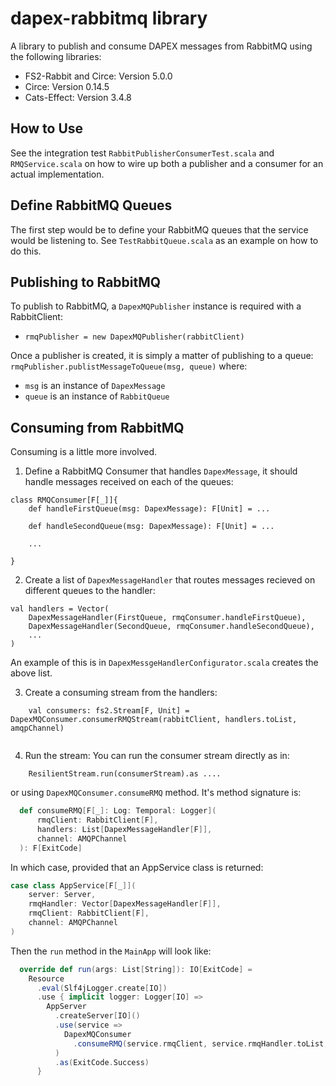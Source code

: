 # dapex-rabbitmq library
A library to publish and consume DAPEX messages from RabbitMQ using the following libraries:
* FS2-Rabbit and Circe: Version 5.0.0
* Circe: Version 0.14.5
* Cats-Effect: Version 3.4.8

## How to Use
See the integration test `RabbitPublisherConsumerTest.scala` and `RMQService.scala` on how to wire up both a publisher
and a consumer for an actual implementation.

## Define RabbitMQ Queues
The first step would be to define your RabbitMQ queues that the service would be listening to.
See `TestRabbitQueue.scala` as an example on how to do this.

##  Publishing to RabbitMQ
To publish to RabbitMQ, a `DapexMQPublisher` instance is required with a RabbitClient:
* `rmqPublisher = new DapexMQPublisher(rabbitClient)`

Once a publisher is created, it is simply a matter of publishing to a queue: `rmqPublisher.publistMessageToQueue(msg, queue)`
where:
* `msg` is an instance of `DapexMessage`
* `queue` is an instance of `RabbitQueue`

## Consuming from RabbitMQ
Consuming is a little more involved.

1. Define a RabbitMQ Consumer that handles `DapexMessage`, it should handle messages received on each of the queues:

```
class RMQConsumer[F[_]]{ 
    def handleFirstQueue(msg: DapexMessage): F[Unit] = ...

    def handleSecondQueue(msg: DapexMessage): F[Unit] = ...

    ...

}
```
    
2. Create a list of `DapexMessageHandler` that routes messages recieved on different queues to the handler:

```
val handlers = Vector(
    DapexMessageHandler(FirstQueue, rmqConsumer.handleFirstQueue),
    DapexMessageHandler(SecondQueue, rmqConsumer.handleSecondQueue),
    ...
)
```

An example of this is in `DapexMessgeHandlerConfigurator.scala` creates the above list.

3. Create a consuming stream from the handlers:
```
    val consumers: fs2.Stream[F, Unit] = DapexMQConsumer.consumerRMQStream(rabbitClient, handlers.toList, amqpChannel)
    
```

4. Run the stream:
You can run the consumer stream directly as in:

```
    ResilientStream.run(consumerStream).as ....
```
or using `DapexMQConsumer.consumeRMQ` method. It's method signature is:
```scala
  def consumeRMQ[F[_]: Log: Temporal: Logger](
      rmqClient: RabbitClient[F],
      handlers: List[DapexMessageHandler[F]],
      channel: AMQPChannel
  ): F[ExitCode] 
```
In which case, provided that an AppService class is returned:
```scala
case class AppService[F[_]](
    server: Server,
    rmqHandler: Vector[DapexMessageHandler[F]],
    rmqClient: RabbitClient[F],
    channel: AMQPChannel
)
```
Then the `run` method in the `MainApp` will look like:
```scala
  override def run(args: List[String]): IO[ExitCode] =
    Resource
      .eval(Slf4jLogger.create[IO])
      .use { implicit logger: Logger[IO] =>
        AppServer
          .createServer[IO]()
          .use(service =>
            DapexMQConsumer
              .consumeRMQ(service.rmqClient, service.rmqHandler.toList, service.channel)
          )
          .as(ExitCode.Success)
      }
```